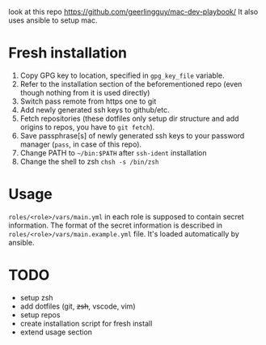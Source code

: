 look at this repo https://github.com/geerlingguy/mac-dev-playbook/
It also uses ansible to setup mac.

Fresh installation
===
1. Copy GPG key to location, specified in `gpg_key_file` variable.
2. Refer to the installation section of the beforementioned repo (even though nothing from it is used directly)
3. Switch pass remote from https one to git
4. Add newly generated ssh keys to github/etc.
5. Fetch repositories (these dotfiles only setup dir structure and add origins to repos, you have to `git fetch`).
6. Save passphrase[s] of newly generated ssh keys to your password manager (`pass`, in case of this repo).
7. Change PATH to `~/bin:$PATH` after `ssh-ident` installation
8. Change the shell to zsh `chsh -s /bin/zsh`

Usage
===
`roles/<role>/vars/main.yml` in each role is supposed to contain secret information. The format of the secret information is described in `roles/<role>/vars/main.example.yml` file. It's loaded automatically by ansible.

TODO
===
- setup zsh
- add dotfiles (git, ~~zsh~~, vscode, vim)
- setup repos
- create installation script for fresh install
- extend usage section
